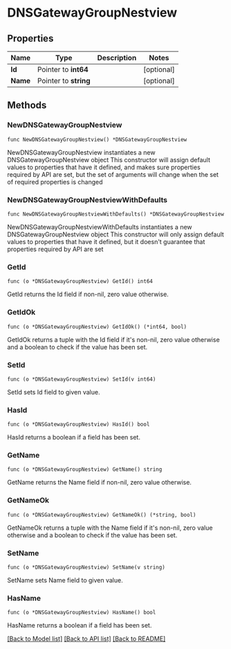 # DNSGatewayGroupNestview

## Properties

Name | Type | Description | Notes
------------ | ------------- | ------------- | -------------
**Id** | Pointer to **int64** |  | [optional] 
**Name** | Pointer to **string** |  | [optional] 

## Methods

### NewDNSGatewayGroupNestview

`func NewDNSGatewayGroupNestview() *DNSGatewayGroupNestview`

NewDNSGatewayGroupNestview instantiates a new DNSGatewayGroupNestview object
This constructor will assign default values to properties that have it defined,
and makes sure properties required by API are set, but the set of arguments
will change when the set of required properties is changed

### NewDNSGatewayGroupNestviewWithDefaults

`func NewDNSGatewayGroupNestviewWithDefaults() *DNSGatewayGroupNestview`

NewDNSGatewayGroupNestviewWithDefaults instantiates a new DNSGatewayGroupNestview object
This constructor will only assign default values to properties that have it defined,
but it doesn't guarantee that properties required by API are set

### GetId

`func (o *DNSGatewayGroupNestview) GetId() int64`

GetId returns the Id field if non-nil, zero value otherwise.

### GetIdOk

`func (o *DNSGatewayGroupNestview) GetIdOk() (*int64, bool)`

GetIdOk returns a tuple with the Id field if it's non-nil, zero value otherwise
and a boolean to check if the value has been set.

### SetId

`func (o *DNSGatewayGroupNestview) SetId(v int64)`

SetId sets Id field to given value.

### HasId

`func (o *DNSGatewayGroupNestview) HasId() bool`

HasId returns a boolean if a field has been set.

### GetName

`func (o *DNSGatewayGroupNestview) GetName() string`

GetName returns the Name field if non-nil, zero value otherwise.

### GetNameOk

`func (o *DNSGatewayGroupNestview) GetNameOk() (*string, bool)`

GetNameOk returns a tuple with the Name field if it's non-nil, zero value otherwise
and a boolean to check if the value has been set.

### SetName

`func (o *DNSGatewayGroupNestview) SetName(v string)`

SetName sets Name field to given value.

### HasName

`func (o *DNSGatewayGroupNestview) HasName() bool`

HasName returns a boolean if a field has been set.


[[Back to Model list]](../README.md#documentation-for-models) [[Back to API list]](../README.md#documentation-for-api-endpoints) [[Back to README]](../README.md)


